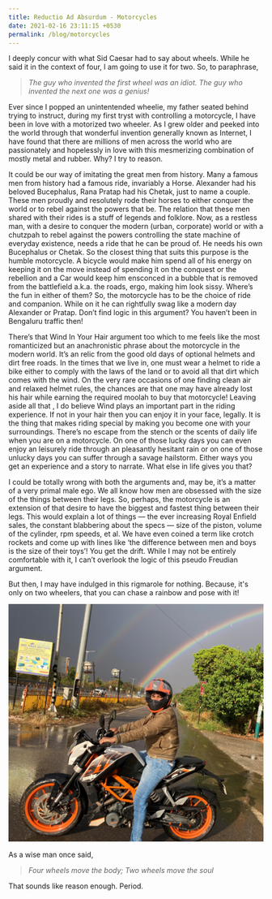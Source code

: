 ```yaml
---
title: Reductio Ad Absurdum - Motorcycles
date: 2021-02-16 23:11:15 +0530
permalink: /blog/motorcycles
---
```


I deeply concur with what Sid Caesar had to say about wheels. While he said it in the context of four, I am going to use it for two. So, to paraphrase, 
>*The guy who invented the first wheel was an idiot. The guy who invented the next one was a genius!*

Ever since I popped an unintentended wheelie, my father seated behind trying to instruct, during my first tryst with controlling a motorcycle, I have been in love with a motorized two wheeler. As I grew older and peeked into the world through that wonderful invention generally known as Internet, I have found that there are millions of men across the world who are passionately and hopelessly in love with this mesmerizing combination of mostly metal and rubber. Why? I try to reason.

It could be our way of imitating the great men from history. Many a famous men from history had a famous ride, invariably a Horse. Alexander had his beloved Bucephalus, Rana Pratap had his Chetak, just to name a couple. These men proudly and resolutely rode their horses to either conquer the world or to rebel against the powers that be. The relation that these men shared with their rides is a stuff of legends and folklore. Now, as a restless man, with a desire to conquer the modern (urban, corporate) world or with a chutzpah to rebel against the powers controlling the state machine of everyday existence, needs a ride that he can be proud of. He needs his own Bucephalus or Chetak. So the closest thing that suits this purpose is the humble motorcycle. A bicycle would make him spend all of his energy on keeping it on the move instead of spending it on the conquest or the rebellion and a Car would keep him ensconced in a bubble that is removed from the battlefield a.k.a. the roads, ergo, making him look sissy. Where’s the fun in either of them? So, the motorcycle has to be the choice of ride and companion. While on it he can rightfully swag like a modern day Alexander or Pratap. Don’t find logic in this argument? You haven’t been in Bengaluru traffic then!

There’s that Wind In Your Hair argument too which to me feels like the most romanticized but an anachronistic phrase about the motorcycle in the modern world. It’s an relic from the good old days of optional helmets and dirt free roads. In the times that we live in, one must wear a helmet to ride a bike either to comply with the laws of the land or to avoid all that dirt which comes with the wind. On the very rare occasions of one finding clean air and relaxed helmet rules, the chances are that one may have already lost his hair while earning the required moolah to buy that motorcycle! Leaving aside all that , I do believe Wind plays an important part in the riding experience. If not in your hair then you can enjoy it in your face, legally. It is the thing that makes riding special by making you become one with your surroundings. There’s no escape from the stench or the scents of daily life when you are on a motorcycle. On one of those lucky days you can even enjoy an leisurely ride through an pleasantly hesitant rain or on one of those unlucky days you can suffer through a savage hailstorm. Either ways you get an experience and a story to narrate. What else in life gives you that?

I could be totally wrong with both the arguments and, may be, it’s a matter of a very primal male ego. We all know how men are obsessed with the size of the things between their legs. So, perhaps, the motorcycle is an extension of that desire to have the biggest and fastest thing between their legs. This would explain a lot of things — the ever increasing Royal Enfield sales, the constant blabbering about the specs — size of the piston, volume of the cylinder, rpm speeds, et al. We have even coined a term like crotch rockets and come up with lines like ‘the difference between men and boys is the size of their toys’! You get the drift. While I may not be entirely comfortable with it, I can’t overlook the logic of this pseudo Freudian argument.

But then, I may have indulged in this rigmarole for nothing. Because, it's only on two wheelers, that you can chase a rainbow and pose with it!

![ktm_rainbow](/images/ktm_rainbow.JPG)

As a wise man once said,
>*Four wheels move the body; Two wheels move the soul* 

That sounds like reason enough. Period.